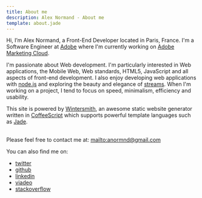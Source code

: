 ```yaml
---
title: About me
description: Alex Normand - About me
template: about.jade
---
```


Hi, I’m Alex Normand, a Front-End Developer located in Paris, France.
I'm a Software Engineer at [Adobe](http://www.adobe.com) where I'm currently working on
[Adobe Marketing Cloud](http://www.adobe.com/solutions/digital-marketing.html).



I'm passionate about Web development. I'm particularly interested in
Web applications, the Mobile Web, Web standards, HTML5, JavaScript and all aspects of front-end development.
I also enjoy developing web applications with [node.js](http://nodejs.org) 
and exploring the beauty and elegance of [streams](https://github.com/substack/stream-handbook).
When I'm working on a project, I tend to focus on speed, minimalism,
efficiency and usability.



This site is powered by [Wintersmith](http://jnordberg.github.com/wintersmith/), an awesome static
website generator written in [CoffeeScript](http://coffeescript.org/) which supports powerful  template languages
such as [Jade](http://jade-lang.com/).

<br/> Please feel free to contact me at: <mailto:anormnd@gmail.com>


You can also find me on:

   * [twitter](http://twitter.com/normand_alex)
   * [github](https://github.com/alexnormand)
   * [linkedin](http://www.linkedin.com/pub/alex-normand/41/244/197)
   * [viadeo](http://www.viadeo.com/profile/0021kc9dbr46t4xr)
   * [stackoverflow](http://careers.stackoverflow.com/alexnormand)

